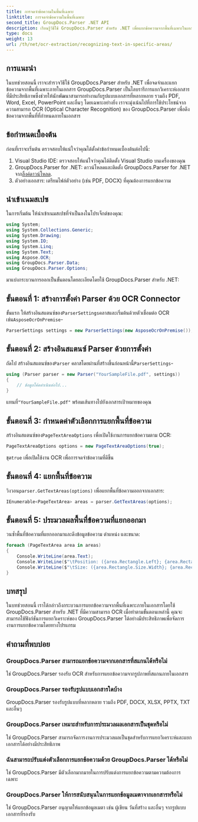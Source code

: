 ```yaml
---
title: การจดจำข้อความในพื้นที่เฉพาะ
linktitle: การจดจำข้อความในพื้นที่เฉพาะ
second_title: GroupDocs.Parser .NET API
description: เรียนรู้วิธีใช้ GroupDocs.Parser สำหรับ .NET เพื่อแยกข้อความจากพื้นที่เฉพาะในเอกสารที่มีความสามารถ OCR
type: docs
weight: 13
url: /th/net/ocr-extraction/recognizing-text-in-specific-areas/
---
```

## การแนะนำ
ในบทช่วยสอนนี้ เราจะสำรวจวิธีใช้ GroupDocs.Parser สำหรับ .NET เพื่อจดจำและแยกข้อความจากพื้นที่เฉพาะภายในเอกสาร GroupDocs.Parser เป็นไลบรารีการแยกวิเคราะห์เอกสารที่มีประสิทธิภาพซึ่งช่วยให้นักพัฒนาสามารถทำงานกับรูปแบบเอกสารที่หลากหลาย รวมถึง PDF, Word, Excel, PowerPoint และอื่นๆ โดยเฉพาะอย่างยิ่ง เราจะมุ่งเน้นไปที่การใช้ประโยชน์จากความสามารถ OCR (Optical Character Recognition) ของ GroupDocs.Parser เพื่อดึงข้อความจากพื้นที่ที่กำหนดภายในเอกสาร
## ข้อกำหนดเบื้องต้น
ก่อนที่เราจะเริ่มต้น ตรวจสอบให้แน่ใจว่าคุณได้ตั้งค่าข้อกำหนดเบื้องต้นต่อไปนี้:
1. Visual Studio IDE: ตรวจสอบให้แน่ใจว่าคุณได้ติดตั้ง Visual Studio บนเครื่องของคุณ
2.  GroupDocs.Parser for .NET: ดาวน์โหลดและติดตั้ง GroupDocs.Parser for .NET จาก[ลิ้งค์ดาวน์โหลด](https://releases.groupdocs.com/parser/net/).
3. ตัวอย่างเอกสาร: เตรียมไฟล์ตัวอย่าง (เช่น PDF, DOCX) ที่คุณต้องการแยกข้อความ

## นำเข้าเนมสเปซ
ในการเริ่มต้น ให้นำเข้าเนมสเปซที่จำเป็นลงในโปรเจ็กต์ของคุณ:
```csharp
using System;
using System.Collections.Generic;
using System.Drawing;
using System.IO;
using System.Linq;
using System.Text;
using Aspose.OCR;
using GroupDocs.Parser.Data;
using GroupDocs.Parser.Options;
```

มาแบ่งกระบวนการออกเป็นขั้นตอนโดยละเอียดโดยใช้ GroupDocs.Parser สำหรับ .NET:
## ขั้นตอนที่ 1: สร้างการตั้งค่า Parser ด้วย OCR Connector
 ขั้นแรก ให้สร้างอินสแตนซ์ของ`ParserSettings`คลาสและเริ่มต้นด้วยตัวเชื่อมต่อ OCR เช่น`AsposeOcrOnPremise`-
```csharp
ParserSettings settings = new ParserSettings(new AsposeOcrOnPremise());
```
## ขั้นตอนที่ 2: สร้างอินสแตนซ์ Parser ด้วยการตั้งค่า
 ถัดไป สร้างอินสแตนซ์ของ`Parser` คลาสโดยผ่านที่สร้างขึ้นก่อนหน้านี้`ParserSettings`-
```csharp
using (Parser parser = new Parser("YourSampleFile.pdf", settings))
{
    // ข้อมูลโค้ดดำเนินต่อไป...
}
```
 แทนที่`"YourSampleFile.pdf"` พร้อมเส้นทางไปยังเอกสารเป้าหมายของคุณ
## ขั้นตอนที่ 3: กำหนดค่าตัวเลือกการแยกพื้นที่ข้อความ
 สร้างอินสแตนซ์ของ`PageTextAreaOptions` เพื่อเปิดใช้งานการแยกข้อความตาม OCR:
```csharp
PageTextAreaOptions options = new PageTextAreaOptions(true);
```
 ชุด`true` เพื่อเปิดใช้งาน OCR เพื่อการจดจำข้อความที่ดีขึ้น
## ขั้นตอนที่ 4: แยกพื้นที่ข้อความ
 วิงวอน`parser.GetTextAreas(options)` เพื่อแยกพื้นที่ข้อความออกจากเอกสาร:
```csharp
IEnumerable<PageTextArea> areas = parser.GetTextAreas(options);
```
## ขั้นตอนที่ 5: ประมวลผลพื้นที่ข้อความที่แยกออกมา
วนซ้ำพื้นที่ข้อความที่แยกออกมาและดึงข้อมูลข้อความ ตำแหน่ง และขนาด:
```csharp
foreach (PageTextArea area in areas)
{
    Console.WriteLine(area.Text);
    Console.WriteLine($"\tPosition: ({area.Rectangle.Left}; {area.Rectangle.Top})");
    Console.WriteLine($"\tSize: ({area.Rectangle.Size.Width}; {area.Rectangle.Size.Height})");
}
```

## บทสรุป
ในบทช่วยสอนนี้ เราได้กล่าวถึงกระบวนการแยกข้อความจากพื้นที่เฉพาะภายในเอกสารโดยใช้ GroupDocs.Parser สำหรับ .NET ที่มีความสามารถ OCR เมื่อทำตามขั้นตอนเหล่านี้ คุณจะสามารถใช้ฟังก์ชันการแยกวิเคราะห์ของ GroupDocs.Parser ได้อย่างมีประสิทธิภาพเพื่อจัดการงานการแยกข้อความโดยทางโปรแกรม

## คำถามที่พบบ่อย
### GroupDocs.Parser สามารถแยกข้อความจากเอกสารที่สแกนได้หรือไม่
ใช่ GroupDocs.Parser รองรับ OCR สำหรับการแยกข้อความจากรูปภาพที่สแกนภายในเอกสาร
### GroupDocs.Parser รองรับรูปแบบเอกสารใดบ้าง
GroupDocs.Parser รองรับรูปแบบที่หลากหลาย รวมถึง PDF, DOCX, XLSX, PPTX, TXT และอื่นๆ
### GroupDocs.Parser เหมาะสำหรับการประมวลผลเอกสารเป็นชุดหรือไม่
ใช่ GroupDocs.Parser สามารถจัดการงานการประมวลผลเป็นชุดสำหรับการแยกวิเคราะห์และแยกเอกสารได้อย่างมีประสิทธิภาพ
### ฉันสามารถปรับแต่งตัวเลือกการแยกข้อความด้วย GroupDocs.Parser ได้หรือไม่
ใช่ GroupDocs.Parser มีตัวเลือกมากมายในการปรับแต่งการแยกข้อความตามความต้องการเฉพาะ
### GroupDocs.Parser ให้การสนับสนุนในการแยกข้อมูลเมตาจากเอกสารหรือไม่
ใช่ GroupDocs.Parser อนุญาตให้แยกข้อมูลเมตา เช่น ผู้เขียน วันที่สร้าง และอื่นๆ จากรูปแบบเอกสารที่รองรับ